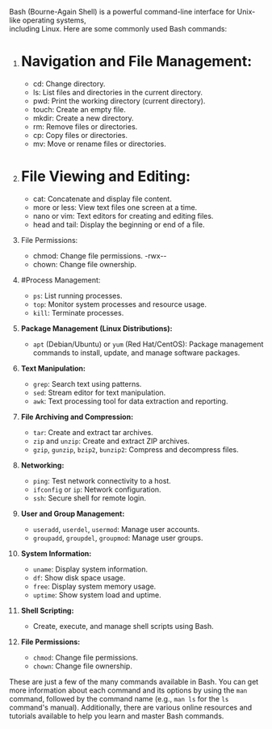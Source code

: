 Bash (Bourne-Again Shell) is a powerful command-line interface for Unix-like operating systems,  
including Linux. Here are some commonly used Bash commands:

1. # Navigation and File Management:
   - cd: Change directory.
   - ls: List files and directories in the current directory.
   - pwd: Print the working directory (current directory).
   - touch: Create an empty file.
   - mkdir: Create a new directory.
   - rm: Remove files or directories.
   - cp: Copy files or directories.
   - mv: Move or rename files or directories.

2. # File Viewing and Editing:
   - cat: Concatenate and display file content.
   - more or less: View text files one screen at a time.
   - nano or vim: Text editors for creating and editing files.
   - head and tail: Display the beginning or end of a file.

3. File Permissions:
   - chmod: Change file permissions. -rwx--
   - chown: Change file ownership.

4. #Process Management:
   - `ps`: List running processes.
   - `top`: Monitor system processes and resource usage.
   - `kill`: Terminate processes.

5. **Package Management (Linux Distributions):**
   - `apt` (Debian/Ubuntu) or `yum` (Red Hat/CentOS): Package management commands to install, update, and manage software packages.

6. **Text Manipulation:**
   - `grep`: Search text using patterns.
   - `sed`: Stream editor for text manipulation.
   - `awk`: Text processing tool for data extraction and reporting.

7. **File Archiving and Compression:**
   - `tar`: Create and extract tar archives.
   - `zip` and `unzip`: Create and extract ZIP archives.
   - `gzip`, `gunzip`, `bzip2`, `bunzip2`: Compress and decompress files.

8. **Networking:**
   - `ping`: Test network connectivity to a host.
   - `ifconfig` or `ip`: Network configuration.
   - `ssh`: Secure shell for remote login.

9. **User and Group Management:**
   - `useradd`, `userdel`, `usermod`: Manage user accounts.
   - `groupadd`, `groupdel`, `groupmod`: Manage user groups.

10. **System Information:**
    - `uname`: Display system information.
    - `df`: Show disk space usage.
    - `free`: Display system memory usage.
    - `uptime`: Show system load and uptime.

11. **Shell Scripting:**
    - Create, execute, and manage shell scripts using Bash.

12. **File Permissions:**
    - `chmod`: Change file permissions.
    - `chown`: Change file ownership.

These are just a few of the many commands available in Bash. You can get more information about each command and its options by using the `man` command, followed by the command name (e.g., `man ls` for the `ls` command's manual). Additionally, there are various online resources and tutorials available to help you learn and master Bash commands.

